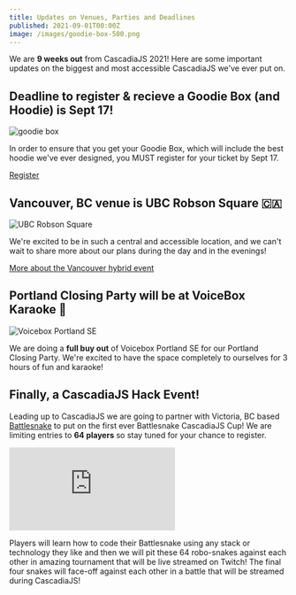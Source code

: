 ```yaml
---
title: Updates on Venues, Parties and Deadlines
published: 2021-09-01T00:00Z
image: /images/goodie-box-500.png
---
```

We are **9 weeks out** from CascadiaJS 2021! Here are some important updates on the biggest and most accessible CascadiaJS we've ever put on.

## Deadline to register & recieve a Goodie Box (and Hoodie) is Sept 17!

![goodie box](/images/goodie-box-500.png)

In order to ensure that you get your Goodie Box, which will include the best hoodie we've ever designed, you MUST register for your ticket by <span class="highlight warning">Sept 17</span>. 

<div class="cta"><a href="/tickets" title="tickets page">Register</a></div>

## Vancouver, BC venue is UBC Robson Square 🇨🇦

![UBC Robson Square](/images/conf/ubc-front.jpg)

We're excited to be in such a central and accessible location, and we can't wait to share more about our plans during the day and in the evenings!

<div class="cta secondary"><a href="/conf/vancouver">More about the Vancouver hybrid event</a></div>

## Portland Closing Party will be at VoiceBox Karaoke 🎤

![Voicebox Portland SE](/images/conf/voicebox-pdx-se.jpg)

We are doing a **full buy out** of Voicebox Portland SE for our Portland Closing Party. We're excited to have the space completely to ourselves for 3 hours of fun and karaoke!

## Finally, a CascadiaJS Hack Event!

Leading up to CascadiaJS we are going to partner with Victoria, BC based [Battlesnake](https://www.battlesnake.com) to put on the first ever Battlesnake CascadiaJS Cup! We are limiting entries to **64 players** so stay tuned for your chance to register. 

<iframe src="https://board.battlesnake.com/?engine=https%3A//engine.battlesnake.com&amp;game=9d0f1db9-371d-4a73-9bbf-a60440fb36b6&amp;autoplay=true&amp;hideScoreboard=true&amp;hideMediaControls=true&amp;frameRate=6&amp;loop=true" frameborder="0" scrolling="no"></iframe>

Players will learn how to code their Battlesnake using any stack or technology they like and then we will pit these 64 robo-snakes against each other in amazing tournament that will be live streamed on Twitch! The final four snakes will face-off against each other in a battle that will be streamed during CascadiaJS!
